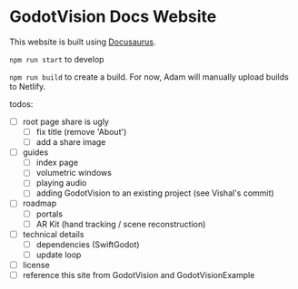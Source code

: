 # GodotVision Docs Website

This website is built using [Docusaurus](https://docusaurus.io/).

`npm run start` to develop

`npm run build` to create a build. For now, Adam will manually upload builds to Netlify.

todos:

- [ ] root page share is ugly
  - [ ] fix title (remove 'About')
  - [ ] add a share image
- [ ] guides
  - [ ] index page
  - [ ] volumetric windows
  - [ ] playing audio
  - [ ] adding GodotVision to an existing project (see Vishal's commit)
- [ ] roadmap
  - [ ] portals
  - [ ] AR Kit (hand tracking / scene reconstruction)
- [ ] technical details
  - [ ] dependencies (SwiftGodot)
  - [ ] update loop
- [ ] license
- [ ] reference this site from GodotVision and GodotVisionExample
